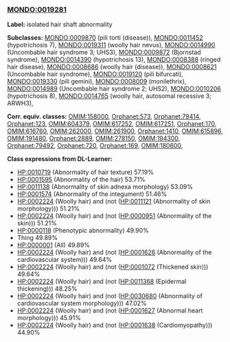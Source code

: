 
### [MONDO:0019281](http://purl.obolibrary.org/obo/MONDO_0019281)
**Label:** isolated hair shaft abnormality

**Subclasses:** [MONDO:0009870](http://purl.obolibrary.org/obo/MONDO_0009870) (pili torti (disease)), [MONDO:0011452](http://purl.obolibrary.org/obo/MONDO_0011452) (hypotrichosis 7), [MONDO:0019311](http://purl.obolibrary.org/obo/MONDO_0019311) (woolly hair nevus), [MONDO:0014990](http://purl.obolibrary.org/obo/MONDO_0014990) (Uncombable hair syndrome 3; UHS3), [MONDO:0009872](http://purl.obolibrary.org/obo/MONDO_0009872) (Bjornstad syndrome), [MONDO:0014390](http://purl.obolibrary.org/obo/MONDO_0014390) (hypotrichosis 13), [MONDO:0008388](http://purl.obolibrary.org/obo/MONDO_0008388) (ringed hair disease), [MONDO:0008686](http://purl.obolibrary.org/obo/MONDO_0008686) (woolly hair (disease)), [MONDO:0008621](http://purl.obolibrary.org/obo/MONDO_0008621) (Uncombable hair syndrome), [MONDO:0019120](http://purl.obolibrary.org/obo/MONDO_0019120) (pili bifurcati), [MONDO:0019330](http://purl.obolibrary.org/obo/MONDO_0019330) (pili gemini), [MONDO:0008009](http://purl.obolibrary.org/obo/MONDO_0008009) (monilethrix), [MONDO:0014989](http://purl.obolibrary.org/obo/MONDO_0014989) (Uncombable hair syndrome 2; UHS2), [MONDO:0010206](http://purl.obolibrary.org/obo/MONDO_0010206) (hypotrichosis 8), [MONDO:0014765](http://purl.obolibrary.org/obo/MONDO_0014765) (woolly hair, autosomal recessive 3; ARWH3), 

**Corr. equiv. classes:** [OMIM:158000](http://purl.obolibrary.org/obo/OMIM_158000), [Orphanet:573](http://www.orpha.net/ORDO/Orphanet_573), [Orphanet:79414](http://www.orpha.net/ORDO/Orphanet_79414), [Orphanet:123](http://www.orpha.net/ORDO/Orphanet_123), [OMIM:604379](http://purl.obolibrary.org/obo/OMIM_604379), [OMIM:617252](http://purl.obolibrary.org/obo/OMIM_617252), [OMIM:617251](http://purl.obolibrary.org/obo/OMIM_617251), [Orphanet:170](http://www.orpha.net/ORDO/Orphanet_170), [OMIM:616760](http://purl.obolibrary.org/obo/OMIM_616760), [OMIM:262000](http://purl.obolibrary.org/obo/OMIM_262000), [OMIM:261900](http://purl.obolibrary.org/obo/OMIM_261900), [Orphanet:1410](http://www.orpha.net/ORDO/Orphanet_1410), [OMIM:615896](http://purl.obolibrary.org/obo/OMIM_615896), [OMIM:191480](http://purl.obolibrary.org/obo/OMIM_191480), [Orphanet:2889](http://www.orpha.net/ORDO/Orphanet_2889), [OMIM:278150](http://purl.obolibrary.org/obo/OMIM_278150), [OMIM:194300](http://purl.obolibrary.org/obo/OMIM_194300), [Orphanet:79492](http://www.orpha.net/ORDO/Orphanet_79492), [Orphanet:720](http://www.orpha.net/ORDO/Orphanet_720), [Orphanet:169](http://www.orpha.net/ORDO/Orphanet_169), [OMIM:180600](http://purl.obolibrary.org/obo/OMIM_180600), 

**Class expressions from DL-Learner:**

- [HP:0010719](http://purl.obolibrary.org/obo/HP_0010719) (Abnormality of hair texture) 57.19%
- [HP:0001595](http://purl.obolibrary.org/obo/HP_0001595) (Abnormality of the hair) 53.71%
- [HP:0011138](http://purl.obolibrary.org/obo/HP_0011138) (Abnormality of skin adnexa morphology) 53.09%
- [HP:0001574](http://purl.obolibrary.org/obo/HP_0001574) (Abnormality of the integument) 51.46%
- [HP:0002224](http://purl.obolibrary.org/obo/HP_0002224) (Woolly hair) and (not ([HP:0011121](http://purl.obolibrary.org/obo/HP_0011121) (Abnormality of skin morphology))) 51.21%
- [HP:0002224](http://purl.obolibrary.org/obo/HP_0002224) (Woolly hair) and (not ([HP:0000951](http://purl.obolibrary.org/obo/HP_0000951) (Abnormality of the skin))) 51.21%
- [HP:0000118](http://purl.obolibrary.org/obo/HP_0000118) (Phenotypic abnormality) 49.90%
- Thing 49.89%
- [HP:0000001](http://purl.obolibrary.org/obo/HP_0000001) (All) 49.89%
- [HP:0002224](http://purl.obolibrary.org/obo/HP_0002224) (Woolly hair) and (not ([HP:0001626](http://purl.obolibrary.org/obo/HP_0001626) (Abnormality of the cardiovascular system))) 49.64%
- [HP:0002224](http://purl.obolibrary.org/obo/HP_0002224) (Woolly hair) and (not ([HP:0001072](http://purl.obolibrary.org/obo/HP_0001072) (Thickened skin))) 49.64%
- [HP:0002224](http://purl.obolibrary.org/obo/HP_0002224) (Woolly hair) and (not ([HP:0011368](http://purl.obolibrary.org/obo/HP_0011368) (Epidermal thickening))) 48.25%
- [HP:0002224](http://purl.obolibrary.org/obo/HP_0002224) (Woolly hair) and (not ([HP:0030680](http://purl.obolibrary.org/obo/HP_0030680) (Abnormality of cardiovascular system morphology))) 47.02%
- [HP:0002224](http://purl.obolibrary.org/obo/HP_0002224) (Woolly hair) and (not ([HP:0001627](http://purl.obolibrary.org/obo/HP_0001627) (Abnormal heart morphology))) 45.91%
- [HP:0002224](http://purl.obolibrary.org/obo/HP_0002224) (Woolly hair) and (not ([HP:0001638](http://purl.obolibrary.org/obo/HP_0001638) (Cardiomyopathy))) 44.90%


